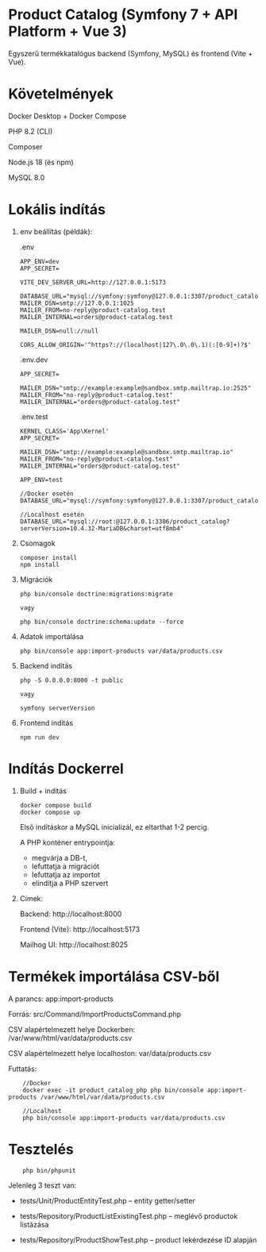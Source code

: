 # Product Catalog (Symfony 7 + API Platform + Vue 3)

Egyszerű termékkatalógus backend (Symfony, MySQL) és frontend (Vite + Vue).

# Követelmények

Docker Desktop + Docker Compose

PHP 8.2 (CLI)

Composer

Node.js 18 (és npm)

MySQL 8.0

# Lokális indítás

1.  env beállítás (példák):

    .env

        APP_ENV=dev
        APP_SECRET=

        VITE_DEV_SERVER_URL=http://127.0.0.1:5173

        DATABASE_URL="mysql://symfony:symfony@127.0.0.1:3307/product_catalog"
        MAILER_DSN=smtp://127.0.0.1:1025
        MAILER_FROM=no-reply@product-catalog.test
        MAILER_INTERNAL=orders@product-catalog.test

        MAILER_DSN=null://null

        CORS_ALLOW_ORIGIN='^https?://(localhost|127\.0\.0\.1)(:[0-9]+)?$'

    .env.dev

        APP_SECRET=

        MAILER_DSN="smtp://example:example@sandbox.smtp.mailtrap.io:2525"
        MAILER_FROM="no-reply@product-catalog.test"
        MAILER_INTERNAL="orders@product-catalog.test"

    .env.test

        KERNEL_CLASS='App\Kernel'
        APP_SECRET=

        MAILER_DSN="smtp://example:example@sandbox.smtp.mailtrap.io"
        MAILER_FROM="no-reply@product-catalog.test"
        MAILER_INTERNAL="orders@product-catalog.test"

        APP_ENV=test

        //Docker esetén
        DATABASE_URL="mysql://symfony:symfony@127.0.0.1:3307/product_catalog"

        //Localhost esetén
        DATABASE_URL="mysql://root:@127.0.0.1:3306/product_catalog?serverVersion=10.4.32-MariaDB&charset=utf8mb4"

2.  Csomagok

        composer install
        npm install

3.  Migrációk

        php bin/console doctrine:migrations:migrate

        vagy

        php bin/console doctrine:schema:update --force

4.  Adatok importálása

        php bin/console app:import-products var/data/products.csv

5.  Backend indítás

        php -S 0.0.0.0:8000 -t public

        vagy

        symfony serverVersion

6.  Frontend indítás

        npm run dev

# Indítás Dockerrel

1.  Build + indítás

        docker compose build
        docker compose up

    Első indításkor a MySQL inicializál, ez eltarthat 1-2 percig.

    A PHP konténer entrypointja:

    - megvárja a DB-t,
    - lefuttatja a migrációt
    - lefuttatja az importot
    - elindítja a PHP szervert

2.  Címek:

    Backend: http://localhost:8000

    Frontend (Vite): http://localhost:5173

    Mailhog UI: http://localhost:8025

# Termékek importálása CSV-ből

A parancs: app:import-products

Forrás: src/Command/ImportProductsCommand.php

CSV alapértelmezett helye Dockerben:
/var/www/html/var/data/products.csv

CSV alapértelmezett helye localhoston:
var/data/products.csv

Futtatás:

        //Docker
        docker exec -it product_catalog_php php bin/console app:import-products /var/www/html/var/data/products.csv

        //Localhost
        php bin/console app:import-products var/data/products.csv

# Tesztelés

        php bin/phpunit

Jelenleg 3 teszt van:

-   tests/Unit/ProductEntityTest.php – entity getter/setter

-   tests/Repository/ProductListExistingTest.php – meglévő productok listázása

-   tests/Repository/ProductShowTest.php – product lekérdezése ID alapján
